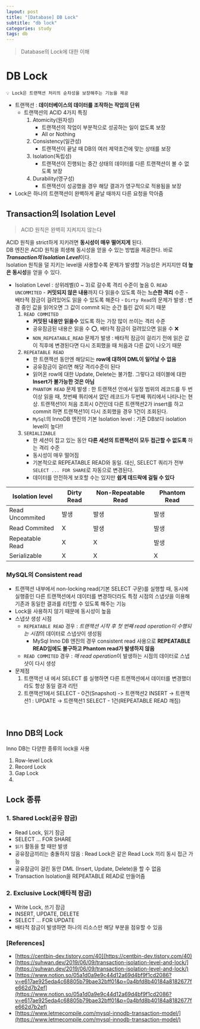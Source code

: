 ```yaml
---
layout: post
title: "[Database] DB Lock"
subtitle: "db lock"
categories: study
tags: db
---
```

> Database의 Lock에 대한 이해  

# DB Lock
```
💡 Lock은 트랜잭션 처리의 순차성을 보장해주는 기능을 제공
```
- 트랜잭션 : **데이터베이스의 데이터를 조작하는 작업의 단위**
    + 트랜잭션의 ACID 4가지 특징
        1. Atomicity(원자성)
            * 트랜잭션의 작업이 부분적으로 성공하는 일이 없도록 보장
            * All or Nothing
        2. Consistency(일관성)
            * 트랜잭션이 끝날 때 DB의 여러 제약조건에 맞는 상태를 보장
        3. Isolation(독립성)
            * 트랜잭션이 진행되는 중간 상태의 데이터를 다른 트랜잭션이 볼 수 없도록 보장
        4. Durability(영구성)
            * 트랜잭션이 성공했을 경우 해당 결과가 영구적으로 적용됨을 보장
- Lock은 하나의 트랜잭션이 완벽하게 끝날 때까지 다른 요청을 막아줌

## Transaction의 Isolation Level
> ACID 원칙은 완벽히 지켜지지 않는다   

ACID 원칙을 strict하게 지키려면 **동시성이 매우 떨어지게** 된다.  
DB 엔진은 ACID 원칙을 희생해 동시성을 얻을 수 있는 방법을 제공한다. 바로 ***Transaction의 Isolation Level***이다.  
Isolation 원칙을 덜 지키는 level을 사용할수록 문제가 발생할 가능성은 커지지만 **더 높은 동시성**을 얻을 수 있다.  

- Isolation Level : 상위레벨(0 ~ 3)로 갈수록 격리 수준이 높음
    0. `READ UNCOMMITED`
        - **커밋되지 않은 내용**까지 다 읽을수 있도록 하는 **느슨한 격리** 수준
        - 배타적 잠금이 걸려있어도 읽을 수 있도록 해준다
        - `Dirty Read`의 문제가 발생 : 변경 중인 값을 읽어오면 그 값이 commit 되는 순간 틀린 값이 되기 때문
    1. `READ COMMITED`
        - **커밋된 내용만 읽을수** 있도록 하는 가장 많이 쓰이는 격리 수준
        - 공유잠금된 내용은 읽을 수 ⭕️, 배타적 잠금이 걸려있으면 읽을 수 ❌
        - `NON_REPEATABLE_READ` 문제가 발생 : 배타적 잠금이 걸리기 전에 읽은 값이 직후에 변경된다면 다시 조회했을 때 처음과 다른 값이 나오기 때문
    2. `REPEATABLE READ`
        - 한 트랜잭션 동안엔 해당되는 **row에 대하여 DML이 일어날 수 없음**
        - 공유잠금이 걸리면 해당 격리수준이 된다
        - 읽어온 row에 대한 Update, Delete는 불가함. 그렇다고 테이블에 대한 **Insert가 불가능한 것은 아님**
        - `PHANTOM READ` 문제 발생 : 한 트랜잭션 안에서 일정 범위의 레코드를 두 번 이상 읽을 때, 첫번째 쿼리에서 없던 레코드가 두번째 쿼리에서 나타나는 현상. 트랜잭션1이 처음 조회시 0건인데 다른 트랜잭션2가 insert를 하고 commit 하면 트랜잭션1이 다시 조회했을 경우 1건이 조회된다.
        - `MySql`의 InnoDB 엔진의 기본 Isolation level : 기존 DB보다 isolation level이 높다!!
    3. `SERIALIZABLE`
        - 한 세션이 잡고 있는 동안 **다른 세션의 트랜잭션이 모두 접근할 수 없도록** 하는 격리 수준
        - 동시성이 매우 떨어짐
        - 기본적으로 REPEATABLE READ와 동일. 대신, SELECT 쿼리가 전부 `SELECT ... FOR SHARE`로 자동으로 변경된다.
        - 데이터를 안전하게 보호할 수는 있지만 **쉽게 데드락에 걸릴 수 있다**


|Isolation level|Dirty Read|Non-Repeatable Read|Phantom Read|
|---|---|---|---|
|Read Uncommited|발생|발생|발생|
|Read Commited|X|발생|발생|
|Repeatable Read|X|X|발생|
|Serializable|X|X|X|

### MySQL의 Consistent read
- 트랜잭션 내부에서 non-locking read(기본 SELECT 구문)를 실행할 때, 동시에 실행중인 다른 트랜잭션에서 데이터를 변경하더라도 특정 시점의 스냅샷을 이용해 기존과 동일한 결과를 리턴할 수 있도록 해주는 기능
- Lock을 사용하지 않기 때문에 동시성이 높음
- 스냅샷 생성 시점
    + `REPEATABLE READ` 경우 : *트랜잭션 시작 후 첫 번째 read operation이 수행되는 시점*의 데이터로 스냅샷이 생성됨
        * MySql Inno DB 엔진의 경우 consistent read 사용으로 **REPEATABLE READ임에도 불구하고 Phantom read가 발생하지 않음**
    + `READ COMMITED` 경우 : *매 read operation*이 발생하는 시점의 데이터로 스냅샷이 다시 생성
- 문제점
    1. 트랜잭션 내 에서 SELECT 를 실행하면 다른 트랜잭션에서 데이터를 변경했더라도 항상 동일 결과 리턴
    2. 트랜잭션1에서 SELECT - 0건(Snapshot) -> 트랜잭션2 INSERT -> 트랜잭션1 : UPDATE -> 트랜잭션1 SELECT - 1건(REPEATABLE READ 깨짐)

<br/>

## Inno DB의 Lock
Inno DB는 다양한 종류의 lock을 사용

1. Row-level Lock
2. Record Lock
3. Gap Lock
4. 


## Lock 종류
### 1. Shared Lock(공유 잠금)
- Read Lock, 읽기 잠금
- SELECT ... FOR SHARE
- `읽기` 활동을 할 때만 발생
- 공유잠금끼리는 충돌하지 않음 : Read Lock은 같은 Read Lock 끼리 동시 접근 가능
- 공유잠금이 걸린 동안 DML (Insert, Update, Delete)을 할 수 없음
- Transaction Isolation을 REPEATABLE READ로 만들어줌

### 2. Exclusive Lock(배타적 잠금)
- Write Lock, 쓰기 잠금
- INSERT, UPDATE, DELETE
- SELECT ... FOR UPDATE
- 배타적 잠금이 발생하면 하나의 리소스만 해당 부분을 점유할 수 있음



### [References]
- [https://centbin-dev.tistory.com/40](https://centbin-dev.tistory.com/40)
- [https://suhwan.dev/2019/06/09/transaction-isolation-level-and-lock/](https://suhwan.dev/2019/06/09/transaction-isolation-level-and-lock/)
- [https://www.notion.so/05a1d0a9e9c44d12a69d4bf9f1cd2086?v=e617ae925eda4c68805b79bae32bff01&p=0a4bfd8b40184a8182677fe662d7b2ef](https://www.notion.so/05a1d0a9e9c44d12a69d4bf9f1cd2086?v=e617ae925eda4c68805b79bae32bff01&p=0a4bfd8b40184a8182677fe662d7b2ef)
- [https://www.letmecompile.com/mysql-innodb-transaction-model/](https://www.letmecompile.com/mysql-innodb-transaction-model/)